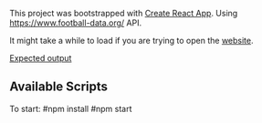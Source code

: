 This project was bootstrapped with [Create React App](https://github.com/facebook/create-react-app).
Using https://www.football-data.org/ API.

It might take a while to load if you are trying to open the [website](https://bera-football-league-app.herokuapp.com/).

[Expected output](./master/download.png)



## Available Scripts

To start: 
#npm install 
#npm start
